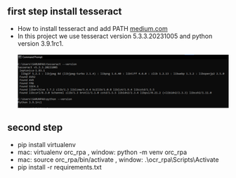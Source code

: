 ## first step install tesseract

-   How to install tesseract and add PATH [medium.com](https://medium.com/@navapat.tpb/python-3-%E0%B8%95%E0%B8%B4%E0%B8%94%E0%B8%95%E0%B8%B1%E0%B9%89%E0%B8%87%E0%B9%81%E0%B8%A5%E0%B8%B0%E0%B9%83%E0%B8%8A%E0%B9%89%E0%B8%87%E0%B8%B2%E0%B8%99-tesseract-ocr-%E0%B8%AA%E0%B8%B3%E0%B8%AB%E0%B8%A3%E0%B8%B1%E0%B8%9A-window-%E0%B9%80%E0%B8%9E%E0%B8%B7%E0%B9%88%E0%B8%AD%E0%B8%AA%E0%B8%81%E0%B8%B1%E0%B8%94%E0%B8%82%E0%B9%89%E0%B8%AD%E0%B8%84%E0%B8%A7%E0%B8%B2%E0%B8%A1%E0%B8%88%E0%B8%B2%E0%B8%81%E0%B8%A0%E0%B8%B2%E0%B8%9E-734dae2fb4d3) <br>
-   In this project we use tesseract version 5.3.3.20231005 and python version 3.9.1rc1. <br> <br>
    ![alt text](image-1.png)

## second step

-   pip install virtualenv
-   mac: virtualenv orc_rpa , window: python -m venv orc_rpa
-   mac: source orc_rpa/bin/activate , window: .\ocr_rpa\Scripts\Activate
-   pip install -r requirements.txt
